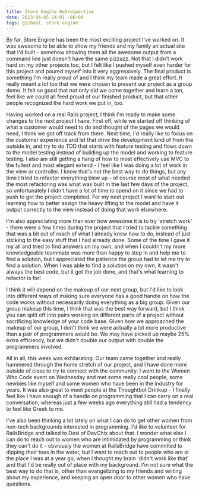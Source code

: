 ```yaml
---
title: Store Engine Retrospective
date: 2013-04-05 14:01 -06:00
tags: gSchool, store engine
---
```


By far, Store Engine has been the most exciting project I've worked on.  It was awesome to be able to show my friends and my family an actual site that I'd built - somehow showing them all the awesome output from a command line just doesn't have the same pizzazz.  Not that I didn't work hard on my other projects too, but I felt like I pushed myself even harder for this project and poured myself into it very aggressively.  The final product is something I'm really proud of and I think my team made a great effort.  It really meant a lot too that we were chosen to present our project as a group demo.  It felt so good that not only did we come together and learn a ton, feel like we could all feed proud of our finished product, but that other people recognized the hard work we put in, too.

Having worked on a real Rails project, I think I'm ready to make some changes to the next project I have.  First off, while we started off thinking of what a customer would need to do and thought of the pages we would need, I think we got off track from there.  Next time, I'd really like to focus on the customer experience and let that drive the development kind of from the outside in, and try to do TDD that starts with feature testing and flows down to the model testing instead of building up the model and working to feature testing.  I also am still getting a hang of how to most effectively use MVC to the fullest and most elegant extend - I feel like I was doing a lot of work in the view or controller.  I know that's not the best way to do things, but any time I tried to refactor everything blew up - of course most of what needed the most refactoring was what was built in the last few days of the project, so unfortunately I didn't have a lot of time to spend on it since we had to push to get the project completed.  For my next project I want to start out learning how to better assign the heavy lifting to the model and have it output correctly to the view instead of doing that work elsewhere.

I'm also appreciating more than ever how awesome it is to try 'stretch work' - there were a few times during the project that I tried to tackle something that was a bit out of reach of what I already knew how to do, instead of just sticking to the easy stuff that I had already done.  Some of the time I gave it my all and tried to find answers on my own, and when I couldn't my more knowledgeable teammate was more than happy to step in and help me to find a solution, but I appreciated the patience the group had to let me try to find a solution.  When I was able to find a solution on my own, it wasn't always the best code, but it got the job done, and that's what learning to refactor is for!

I think it will depend on the makeup of our next group, but I'd like to look into different ways of making sure everyone has a good handle on how the code works without necessarily doing everything as a big group.  Given our group makeup this time, I think that was the best way forward, but I think you can split off into pairs working on different parts of a project without sacrificing knowledge of your code base.  Given how we approached the makeup of our group, I don't think we were actually a lot more productive than a pair of programmers would be.  We may have picked up maybe 25% extra efficiency, but we didn't double our output with double the programmers involved.

All in all, this week was exhilarating.  Our team came together and really hammered through the home stretch of our project, and I have done more outside of class to try to connect with the community.  I went to the Women Who Code event on Wednesday and met some really cool people, some newbies like myself and some women who have been in the industry for years.  It was also great to meet people at the Thoughtbot Drinkup - I finally feel like I have enough of a handle on programming that I can carry on a real conversation, whereas just a few weeks ago everything still had a tendency to feel like Greek to me.

I've also been thinking a lot lately on what I can do to get other women from non-tech backgrounds interested in programming.  I'd like to volunteer for RailsBridge and talked to Desi of DevChix about that.  I wonder what else I can do to reach out to women who are intimidated by programming or think they can't do it - obviously the women at RailsBridge have committed to dipping their toes in the water, but I want to reach out to people who are at the place I was at a year go, when I thought my brain 'didn't work like that' and that I'd be really out of place with my background.  I'm not sure what the best way to do that is, other than evangelizing to my friends and writing about my experience, and keeping an open door to other women who have questions.